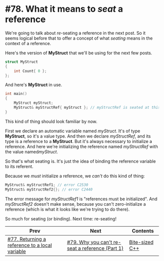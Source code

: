 # #78. What it means to *seat* a reference

We're going to talk about *re*-seating a reference in the next post. So it seems logical before that to offer a concept of what *seating* means in the context of a reference.

Here's the version of **MyStruct** that we'll be using for the next few posts.

```cpp
struct MyStruct
{
    int Count{ 0 };
};
```

And here's **MyStruct** in use.

```cpp
int main()
{
    MyStruct myStruct;
    MyStruct& myStructRef{ myStruct }; // myStructRef is seated at this point
}
```

This kind of thing should look familiar by now.

First we declare an automatic variable named *myStruct*. It's of type **MyStruct**, so it's a value type. And then we declare *myStructRef*, and its type is a reference to a **MyStruct**. But it's always necessary to initialize a reference. And here we're initializing the reference named *myStructRef* with the value named*myStruct*.

So that's what seating is. It's just the idea of binding the reference variable to its referent.

Because we *must* initialize a reference, we *can't* do this kind of thing:

```cpp
MyStruct& myStructRef1; // error C2530
MyStruct& myStructRef2{}; // error C2440
```

The error message for *myStructRef1* is "references must be initialized". And *myStructRef2* doesn't make sense, because you can't zero-initialize a reference (which is what it looks like we're trying to do there).

So much for seating (or binding). Next time: re-seating!

|Prev|Next|Contents|
|-|-|-|
|[#77. Returning a reference to a local variable](077.md)|[#79. Why you can't re-seat a reference (Part 1)](079.md)|[Bite-sized C++](../README.md)|
